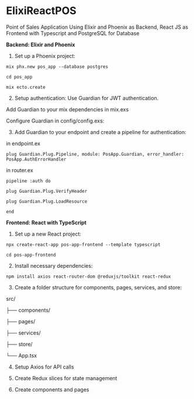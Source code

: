 # ElixiReactPOS
Point of Sales Application Using Elixir and Phoenix as Backend, React JS as Frontend with Typescript and PostgreSQL for Database

**Backend: Elixir and Phoenix**

1. Set up a Phoenix project:

`mix phx.new pos_app --database postgres`

`cd pos_app`

`mix ecto.create`

2. Setup authentication: Use Guardian for JWT authentication.
  
Add Guardian to your mix dependencies in mix.exs

Configure Guardian in config/config.exs:

3. Add Guardian to your endpoint and create a pipeline for authentication:

in endpoint.ex

`plug Guardian.Plug.Pipeline, module: PosApp.Guardian, error_handler: PosApp.AuthErrorHandler`

in router.ex

`pipeline :auth do`

  `plug Guardian.Plug.VerifyHeader`
  
  `plug Guardian.Plug.LoadResource`
  
`end`

**Frontend: React with TypeScript**
1. Set up a new React project:

`npx create-react-app pos-app-frontend --template typescript`

`cd pos-app-frontend`

2. Install necessary dependencies:

`npm install axios react-router-dom @reduxjs/toolkit react-redux`

3. Create a folder structure for components, pages, services, and store:

src/

├── components/

├── pages/

├── services/

├── store/

└── App.tsx

4. Setup Axios for API calls

5. Create Redux slices for state management

6. Create components and pages












